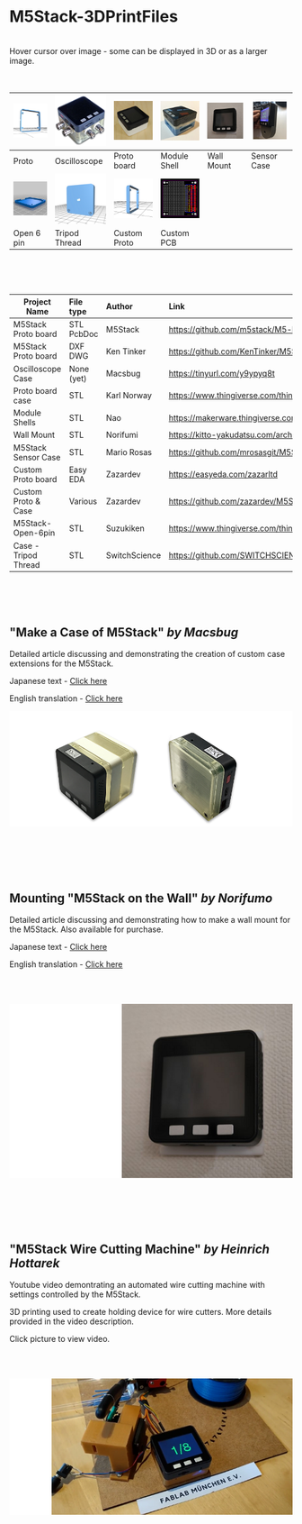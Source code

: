 # M5Stack-3DPrintFiles
<br />
Hover cursor over image - some can be displayed in 3D or as a larger image.
<br />
<br />
<br />

| [![M5Stack Proto](Images/M5Stack-OriginalDesign-Proto.png "Click to view in 3D")](https://github.com/m5stack/M5-hardware/blob/master/PROTO.stl) | [![Oscilloscope Case](Images/M5Stack-OscilloscopeCase.png "Click to view larger image")](https://github.com/PartsandCircuits/M5Stack-3DPrintFiles/blob/master/Images/M5Stack-OscilloscopeCase-Lrg.png) |[![Proto Board Case](Images/ProtoBoard.png "Click to view larger image")](https://github.com/PartsandCircuits/M5Stack-3DPrintFiles/blob/master/Images/ProtoBoardLrg.png) | [![Module Shells](Images/ModuleShells.png "Click to view larger image")](https://github.com/PartsandCircuits/M5Stack-3DPrintFiles/blob/master/Images/ModuleShells-Lrg.png) | [![Wall Mount Case](Images/WallMount.png "Click to view larger image")](https://github.com/PartsandCircuits/M5Stack-3DPrintFiles/blob/master/Images/WallMount-Lrg.png) | [![SensorCase](Images/SensorCase.png "Click to view larger image")](https://github.com/PartsandCircuits/M5Stack-3DPrintFiles/blob/master/Images/SensorCase-Lrg.png) |  
|-------|-------|------|--------|-----|--------|
| Proto | Oscilloscope | Proto board | Module Shell | Wall Mount | Sensor Case | 
|  [![M5Stack Open 6 Pin](Images/Suzukiken-Open-6pin.png "Click to view in 3D")](https://github.com/PartsandCircuits/M5Stack-3DPrintFiles/blob/master/Images/m5stack-open-6pin.stl)  | [![Case - Tripod Thread](Images/Switchscience-Tripod.png "Click to view in 3D")](https://github.com/PartsandCircuits/M5Stack-3DPrintFiles/blob/master/Images/m5stack-tripod-thread-10m.stl) |  [![Custom Proto](Images/CustomProto.png "Click to view in 3D")](https://github.com/PartsandCircuits/M5Stack-3DPrintFiles/blob/master/Images/CustomProto.stl) |  [![Custom PCB](Images/Zazar-PCB.png "Click to view larger image")](https://github.com/PartsandCircuits/M5Stack-3DPrintFiles/blob/master/Images/CustomPCB-Lrg.png) | 
|  Open 6 pin | Tripod Thread | Custom Proto | Custom PCB    
   
  
  
  
<br />  
<br />
<br />
  

|             Project Name           |  File type |  Author        | Link                                                            |
| ---------------------------------- |:---------- | :--------------| :---------------------------------------------------------      |
| M5Stack Proto board                | STL PcbDoc | M5Stack        | https://github.com/m5stack/M5-hardware                          |
| M5Stack Proto board                | DXF DWG    | Ken Tinker     | https://github.com/KenTinker/M5Stack-Prototype-ACAD-File        |
| Oscilloscope Case                  | None (yet) | Macsbug        | https://tinyurl.com/y9ypyq8t                                    |  
| Proto board case                   | STL        | Karl Norway    | https://www.thingiverse.com/thing:2754642                       |
| Module Shells                      | STL        | Nao            | https://makerware.thingiverse.com/thing:2834201                 |
| Wall Mount                         | STL        | Norifumi       | https://kitto-yakudatsu.com/archives/5284                       |
| M5Stack Sensor Case                | STL        | Mario Rosas    | https://github.com/mrosasgit/M5Stack3D                          |
| Custom Proto board                 | Easy EDA   | Zazardev       | https://easyeda.com/zazarltd                                    |
| Custom Proto & Case                | Various    | Zazardev       | https://github.com/zazardev/M5Stack-Proto                       |
| M5Stack-Open-6pin                  | STL        | Suzukiken      | https://www.thingiverse.com/thing:2800278                       |
| Case - Tripod Thread               | STL        | SwitchScience  | https://github.com/SWITCHSCIENCE/m5stack/tree/master/3D         |



<br />
<br />
<br />

## "Make a Case of M5Stack" *by Macsbug* <br />

Detailed article discussing and demonstrating the creation of custom case extensions for the M5Stack. <br />

Japanese text - [Click here](https://macsbug.wordpress.com/2018/04/03/make-a-case-of-m5stack-oscilloscope/)

English translation  -  [Click here](https://translate.google.com.au/translate?sl=auto&tl=en&js=y&prev=_t&hl=en&ie=UTF-8&u=https%3A%2F%2Fmacsbug.wordpress.com%2F2018%2F04%2F03%2Fmake-a-case-of-m5stack-oscilloscope%2F&edit-text=&act=url)

![](Images/M5Stack-3DCase-Photo.png?raw=true)


<br />
<br />
<br /> 
<br /> 


## Mounting "M5Stack on the Wall" *by Norifumo* <br />

Detailed article discussing and demonstrating how to make a wall mount for the M5Stack. Also available for purchase. <br />

Japanese text - [Click here](https://kitto-yakudatsu.com/archives/5284)

English translation  -  [Click here](https://translate.google.com.au/translate?sl=auto&tl=en&js=y&prev=_t&hl=en&ie=UTF-8&u=https%3A%2F%2Fkitto-yakudatsu.com%2Farchives%2F5284&edit-text=&act=url)

<br /> 
<br /> 

   ![](Images/WallMount-MedMM.png?raw=true)   


<br />
<br />
<br /> 
<br /> 





## "M5Stack Wire Cutting Machine" *by Heinrich Hottarek* <br />

Youtube video demontrating an automated wire cutting machine with settings controlled by the M5Stack.

3D printing used to create holding device for wire cutters. More details provided in the video description. 

Click picture to view video.

<br />
<br />

[![Click to view video](Images/M5StackWireCutter.png?raw=true "Click to view video")](https://www.youtube.com/watch?v=lnvD2QNuBVE)

<br /> 
<br /> 
<br /> 
